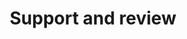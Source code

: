 ---
layout: post
title:  "Support and review"
day:    "Thu, June 2"
time:   "11 AM - 1 PM"
meta:   "Do you need help? Are you looking for feedbacks? Or even better do you want to help with an external view? Come and support you collueges. We talk about both your semester project or your final assignment"
---